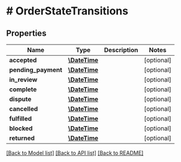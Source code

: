 # # OrderStateTransitions

## Properties

Name | Type | Description | Notes
------------ | ------------- | ------------- | -------------
**accepted** | [**\DateTime**](\DateTime.md) |  | [optional] 
**pending_payment** | [**\DateTime**](\DateTime.md) |  | [optional] 
**in_review** | [**\DateTime**](\DateTime.md) |  | [optional] 
**complete** | [**\DateTime**](\DateTime.md) |  | [optional] 
**dispute** | [**\DateTime**](\DateTime.md) |  | [optional] 
**cancelled** | [**\DateTime**](\DateTime.md) |  | [optional] 
**fulfilled** | [**\DateTime**](\DateTime.md) |  | [optional] 
**blocked** | [**\DateTime**](\DateTime.md) |  | [optional] 
**returned** | [**\DateTime**](\DateTime.md) |  | [optional] 

[[Back to Model list]](../../README.md#documentation-for-models) [[Back to API list]](../../README.md#documentation-for-api-endpoints) [[Back to README]](../../README.md)


